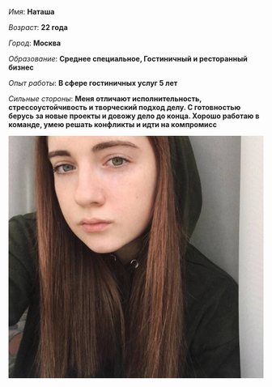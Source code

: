 _Имя_: **Наташа**

_Возраст_: **22 года**

_Город_: **Москва**

_Образование_: **Среднее специальное, Гостиничный и ресторанный бизнес**

_Опыт работы_: **В сфере гостиничных услуг 5 лет**

_Сильные стороны_: **Меня отличают исполнительность, стрессоустойчивость и творческий подход делу. С готовностью берусь за новые проекты и довожу дело до конца. Хорошо работаю в команде, умею решать конфликты и идти на компромисс**

![](photo_5339199774554965540_x.jfif)
